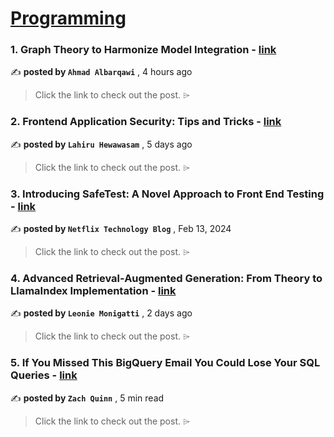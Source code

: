 
<h1><a href=https://medium.com/tag/programming/recommended target="_blank" rel="noopener noreferrer">Programming</a></h1>
<h3>1. Graph Theory to Harmonize Model Integration - <a href=https://medium.com/towards-data-science/graph-theory-to-harmonize-model-integration-e11b4827135a?source=tag_recommended_feed---------0-84----------programming----------790f1656_51a1_4a92_b9bd_f4238af25979------- target="_blank" rel="noopener noreferrer">link</a></h3>

✍️ **posted by `Ahmad Albarqawi`** <date> , 4 hours ago</date>

<blockquote>Click the link to check out the post. ⌲</blockquote>

<h3>2. Frontend Application Security: Tips and Tricks - <a href=https://medium.com/bitsrc/frontend-application-security-tips-practices-f9be12169e66?source=tag_recommended_feed---------1-107----------programming----------790f1656_51a1_4a92_b9bd_f4238af25979------- target="_blank" rel="noopener noreferrer">link</a></h3>

✍️ **posted by `Lahiru Hewawasam`** <date> , 5 days ago</date>

<blockquote>Click the link to check out the post. ⌲</blockquote>

<h3>3. Introducing SafeTest: A Novel Approach to Front End Testing - <a href=https://medium.com/netflix-techblog/introducing-safetest-a-novel-approach-to-front-end-testing-37f9f88c152d?source=tag_recommended_feed---------2-85----------programming----------790f1656_51a1_4a92_b9bd_f4238af25979------- target="_blank" rel="noopener noreferrer">link</a></h3>

✍️ **posted by `Netflix Technology Blog`** <date> , Feb 13, 2024</date>

<blockquote>Click the link to check out the post. ⌲</blockquote>

<h3>4. Advanced Retrieval-Augmented Generation: From Theory to LlamaIndex Implementation - <a href=https://medium.com/towards-data-science/advanced-retrieval-augmented-generation-from-theory-to-llamaindex-implementation-4de1464a9930?source=tag_recommended_feed---------3-84----------programming----------790f1656_51a1_4a92_b9bd_f4238af25979------- target="_blank" rel="noopener noreferrer">link</a></h3>

✍️ **posted by `Leonie Monigatti`** <date> , 2 days ago</date>

<blockquote>Click the link to check out the post. ⌲</blockquote>

<h3>5. If You Missed This BigQuery Email You Could Lose Your SQL Queries - <a href=https://medium.com/pipeline-a-data-engineering-resource/if-you-missed-this-bigquery-email-you-could-lose-your-sql-queries-30f7a0ee1ca7?source=tag_recommended_feed---------4-107----------programming----------790f1656_51a1_4a92_b9bd_f4238af25979------- target="_blank" rel="noopener noreferrer">link</a></h3>

✍️ **posted by `Zach Quinn`** <date> , 5 min read</date>

<blockquote>Click the link to check out the post. ⌲</blockquote>

